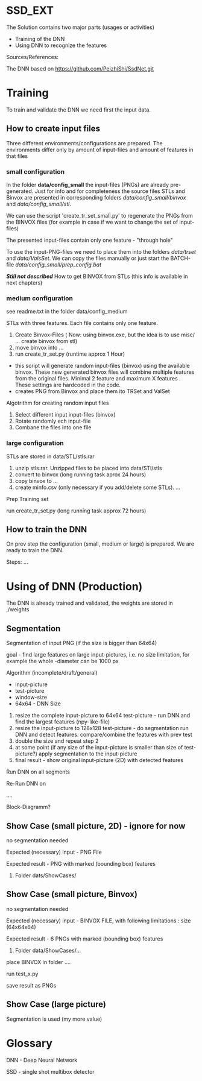 # SSD_EXT

The Solution contains two major parts (usages or activities)

- Training of the DNN
- Using DNN to recognize the features


Sources/References:

The DNN based on https://github.com/PeizhiShi/SsdNet.git



# Training

To train and validate the DNN we need first the input data.


## How to create input files


Three different environments/configurations are prepared.
The environments differ only by amount of input-files and amount of features in that files

### small configuration
In the folder **data/config_small** the input-files (PNGs) are already pre-generated.
Just for info and for completeness the source files STLs and Binvox are presented in corresponding folders
_data/config_small/binvox_ and _data/config_small/stl_.

We can use the script 'create_tr_set_small.py' to regenerate the PNGs from the BINVOX files
(for example in case if we want to change the set of input-files)

The presented input-files contain only one feature - "through hole"

To use the input-PNG-files we need to place them into the folders _data/trset_ and _data/ValsSet_.
We can copy the files manually or just start the BATCH-file _data/config_small/prep_config.bat_


**_Still not described_** How to get BINVOX from STLs  (this info is available in next chapters)

### medium configuration
see readme.txt in the folder data/config_medium

STLs with three features. Each file contains only one feature.

 1. Create Binvox-Files ( Now: using binvox.exe, but the idea is to use misc/ ... create binvox from stl)
 2. move binvox into ...
 3. run create_tr_set.py   (runtime approx 1 Hour)
 - this script will generate random input-files (binvox) using the available binvox. These new generated binvox files will combine multiple features from the original files. Minimal 2 feature and maximum X features . These settings are hardcoded in the code.
 - creates PNG from Binvox and place them ito TRSet and ValSet
 

Algotrithm for creating random input files
1. Select different input input-files (binvox)
2. Rotate randomly ech input-file
3. Combane the files into one file



### large configuration

STLs are stored in data/STL/stls.rar

1. unzip stls.rar. Unzipped files to be placed into data/STl/stls
2. convert to binvox   (long running task aprox 24 hours)
3. copy binvox to ...
4. create minfo.csv  (only necessary if you add/delete some STLs). 
...
   
Prep Training set

run create_tr_set.py  (long running task approx 72 hours)

## How to train the DNN

On prev step the configuration (small, medium or large) is prepared. We are ready to train the DNN.

Steps: ...



# Using of DNN (Production)


The DNN is already trained and validated, the weights are stored in  ,/weights



## Segmentation

 Segmentation of input PNG (if the size is bigger than 64x64)

 goal  - find large features on large input-pictures, i.e. no size limitation, for example the whole -diameter can be 1000 px


 Algorithm (incomplete/draft/general)

 * input-picture
 * test-picture
 * window-size
 * 64x64 - DNN Size

 1. resize the complete input-picture to 64x64 test-picture - run DNN and find the largest features (npy-like-file)
 2. resize the input-picture to 128x128 test-picture - do segmentation run DNN and detect features. compare/combine the features with prev test
 3. double the size and repeat step 2
 4. at some point (if any size of the input-picture is smaller than size of test-picture?) apply segmentation to the input-picture
 5. final result - show original input-picture (2D) with detected features

 Run DNN on all segments

 Re-Run DNN on 

....

 Block-Diagramm?


## Show Case (small picture, 2D) - ignore for now

no segmentation needed

Expected (necessary) input - PNG File


Expected result - PNG with marked (bounding box) features

1. Folder dats/ShowCases/


## Show Case (small picture, Binvox)

no segmentation needed

Expected (necessary) input - BINVOX FILE, with following limitations : size (64x64x64)

Expected result - 6 PNGs with marked (bounding box) features

1. Folder data/ShowCases/...

place BINVOX in  folder ....

run test_x.py

save result as PNGs



## Show Case (large picture)

Segmentation is used  (my more value)


# Glossary

DNN - Deep Neural Network

SSD - single shot multibox detector
